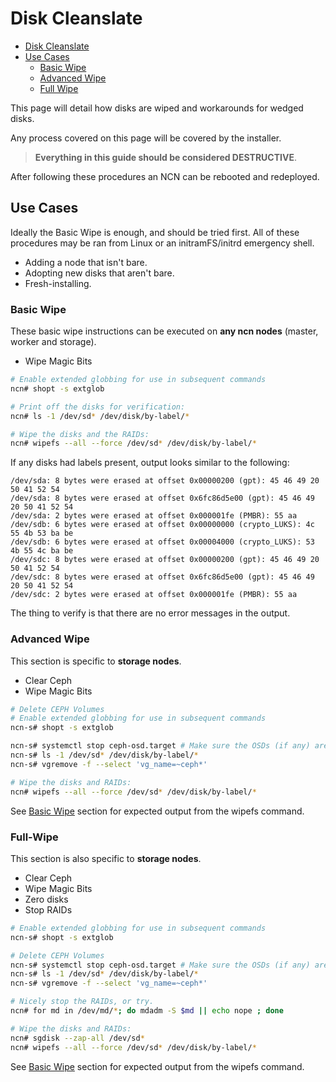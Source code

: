 # Disk Cleanslate


* [Disk Cleanslate](#disk-cleanslate)
* [Use Cases](#use-cases)
    * [Basic Wipe](#basic-wipe)
    * [Advanced Wipe](#advanced-wipe)
    * [Full Wipe](#full-wipe)

This page will detail how disks are wiped and workarounds for wedged 
disks.

Any process covered on this page will be covered by the installer.

> **Everything in this guide should be considered DESTRUCTIVE**.

After following these procedures an NCN can be rebooted and redeployed.

<a name="use-cases"></a>
## Use Cases

Ideally the Basic Wipe is enough, and should be tried first. All of these procedures may be ran from Linux or an initramFS/initrd emergency shell.

- Adding a node that isn't bare.
- Adopting new disks that aren't bare.
- Fresh-installing.

<a name="basic-wipe"></a>
### Basic Wipe

These basic wipe instructions can be executed on **any ncn nodes** (master, worker and storage).

- Wipe Magic Bits

```bash
# Enable extended globbing for use in subsequent commands
ncn# shopt -s extglob

# Print off the disks for verification:
ncn# ls -1 /dev/sd* /dev/disk/by-label/*

# Wipe the disks and the RAIDs:
ncn# wipefs --all --force /dev/sd* /dev/disk/by-label/*
```

If any disks had labels present, output looks similar to the following:
```
/dev/sda: 8 bytes were erased at offset 0x00000200 (gpt): 45 46 49 20 50 41 52 54
/dev/sda: 8 bytes were erased at offset 0x6fc86d5e00 (gpt): 45 46 49 20 50 41 52 54
/dev/sda: 2 bytes were erased at offset 0x000001fe (PMBR): 55 aa
/dev/sdb: 6 bytes were erased at offset 0x00000000 (crypto_LUKS): 4c 55 4b 53 ba be
/dev/sdb: 6 bytes were erased at offset 0x00004000 (crypto_LUKS): 53 4b 55 4c ba be
/dev/sdc: 8 bytes were erased at offset 0x00000200 (gpt): 45 46 49 20 50 41 52 54
/dev/sdc: 8 bytes were erased at offset 0x6fc86d5e00 (gpt): 45 46 49 20 50 41 52 54
/dev/sdc: 2 bytes were erased at offset 0x000001fe (PMBR): 55 aa
```
      
The thing to verify is that there are no error messages in the output.

<a name="advanced-wipe"></a>
### Advanced Wipe

This section is specific to **storage nodes**.

- Clear Ceph
- Wipe Magic Bits

```bash
# Delete CEPH Volumes
# Enable extended globbing for use in subsequent commands
ncn-s# shopt -s extglob

ncn-s# systemctl stop ceph-osd.target # Make sure the OSDs (if any) are not running
ncn-s# ls -1 /dev/sd* /dev/disk/by-label/*
ncn-s# vgremove -f --select 'vg_name=~ceph*'

# Wipe the disks and RAIDs:
ncn# wipefs --all --force /dev/sd* /dev/disk/by-label/*
```

See [Basic Wipe](#basic-wipe) section for expected output from the wipefs command.

<a name="full-wipe"></a>
### Full-Wipe

This section is also specific to **storage nodes**.

- Clear Ceph
- Wipe Magic Bits
- Zero disks
- Stop RAIDs

```bash
# Enable extended globbing for use in subsequent commands
ncn-s# shopt -s extglob

# Delete CEPH Volumes
ncn-s# systemctl stop ceph-osd.target # Make sure the OSDs (if any) are not running
ncn-s# ls -1 /dev/sd* /dev/disk/by-label/*
ncn-s# vgremove -f --select 'vg_name=~ceph*'

# Nicely stop the RAIDs, or try.
ncn# for md in /dev/md/*; do mdadm -S $md || echo nope ; done

# Wipe the disks and RAIDs:
ncn# sgdisk --zap-all /dev/sd* 
ncn# wipefs --all --force /dev/sd* /dev/disk/by-label/*
```

See [Basic Wipe](#basic-wipe) section for expected output from the wipefs command.
